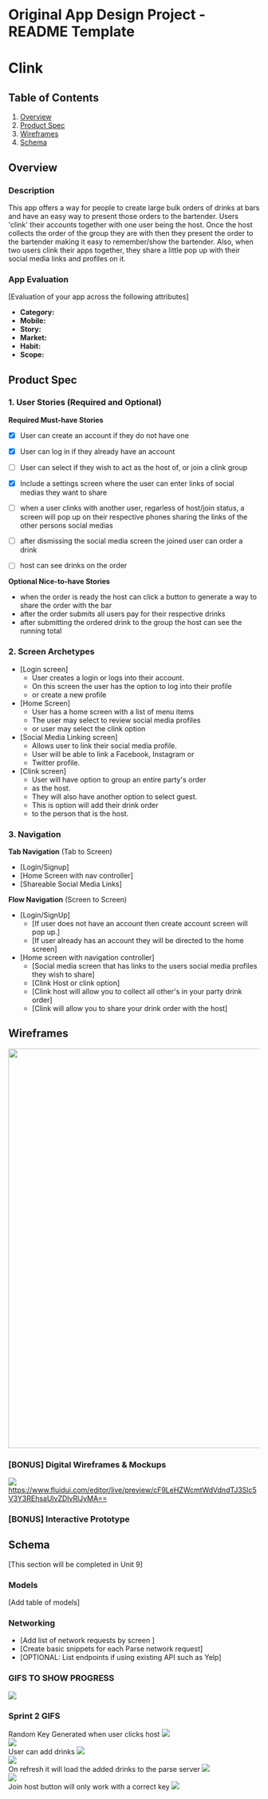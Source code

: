 Original App Design Project - README Template
===

# Clink

## Table of Contents
1. [Overview](#Overview)
1. [Product Spec](#Product-Spec)
1. [Wireframes](#Wireframes)
2. [Schema](#Schema)

## Overview
### Description
This app offers a way for people to create large bulk orders of drinks at bars and have an easy way to present those orders to the bartender. Users 'clink' their accounts together with one user being the host. Once the host collects the order of the group they are with then they present the order to the bartender making it easy to remember/show the bartender. Also, when two users clink their apps together, they share a little pop up with their social media links and profiles on it.

### App Evaluation
[Evaluation of your app across the following attributes]
- **Category:**
- **Mobile:**
- **Story:**
- **Market:**
- **Habit:**
- **Scope:**

## Product Spec

### 1. User Stories (Required and Optional)

**Required Must-have Stories**

- [x] User can create an account if they do not have one
- [x] User can log in if they already have an account 
- [ ] User can select if they wish to act as the host of, or join a clink group
- [x] Include a settings screen where the user can enter links of social medias they want to share
- [ ] when a user clinks with another user, regarless of host/join status, a screen will pop up on their respective phones sharing the links of the other persons social medias
- [ ] after dismissing the social media screen the joined user can order a drink
- [ ] host can see drinks on the order



**Optional Nice-to-have Stories**


* when the order is ready the host can click a button to generate a way to share the order with the bar
* after the order submits all users pay for their respective drinks
* after submitting the ordered drink to the group the host can see the running total


### 2. Screen Archetypes

* [Login screen]
   * User creates a login or logs into their account.
   * On this screen the user has the option to log into their profile
   * or create a new profile
* [Home Screen]
   * User has a home screen with a list of menu items
   * The user may select to review social media profiles
   * or user may select the clink option
* [Social Media Linking screen]
   * Allows user to link their social media profile.
   * User will be able to link a Facebook, Instagram or 
   * Twitter profile.
* [Clink screen]
   * User will have option to group an entire party's order
   * as the host. 
   * They will also have another option to select guest.
   * This is option will add their drink order
   * to the person that is the host.

### 3. Navigation

**Tab Navigation** (Tab to Screen)

* [Login/Signup]
* [Home Screen with nav controller]
* [Shareable Social Media Links]

**Flow Navigation** (Screen to Screen)

* [Login/SignUp]
   * [If user does not have an account then create account screen will pop up.]
   * [If user already has an account they will be directed to the home screen]
* [Home screen with navigation controller]
   * [Social media screen that has links to the users social media profiles they wish to share]
   * [Clink Host or clink option]
   * [Clink host will allow you to collect all other's in your party drink order]
   * [Clink will allow you to share your drink order with the host]

## Wireframes
<img src="https://i.imgur.com/tOAYgDv.jpg" width=800><br>


### [BONUS] Digital Wireframes & Mockups
![](https://i.imgur.com/xhPBhH2.png)
https://www.fluidui.com/editor/live/preview/cF9LeHZWcmtWdVdndTJ3Slc5V3Y3REhsaUlvZDlvRlJyMA==

### [BONUS] Interactive Prototype

## Schema 
[This section will be completed in Unit 9]
### Models
[Add table of models]
### Networking
- [Add list of network requests by screen ]
- [Create basic snippets for each Parse network request]
- [OPTIONAL: List endpoints if using existing API such as Yelp]

### GIFS TO SHOW PROGRESS
![](https://github.com/CodePathFinal/Clink/blob/main/Clink/Progress%20Gifs/Milestone1.gif)

### Sprint 2 GIFS
Random Key Generated when user clicks host
<img src="http://g.recordit.co/5JtwCAIDOg.gif"><br>
<img src="http://g.recordit.co/omplg7vWN9.gif"><br>
User can add drinks
<img src="http://g.recordit.co/FlXiPm0jwJ.gif"><br>
<img src="http://g.recordit.co/9SAqoi6jOI.gif"><br>
On refresh it will load the added drinks to the parse server
<img src="http://g.recordit.co/9uzfTMurSN.gif"><br>
<img src="http://g.recordit.co/1gGLtzVPKH.gif"><br>
Join host button will only work with a correct key
<img src="http://g.recordit.co/Feg03UTtyh.gif"><br>

